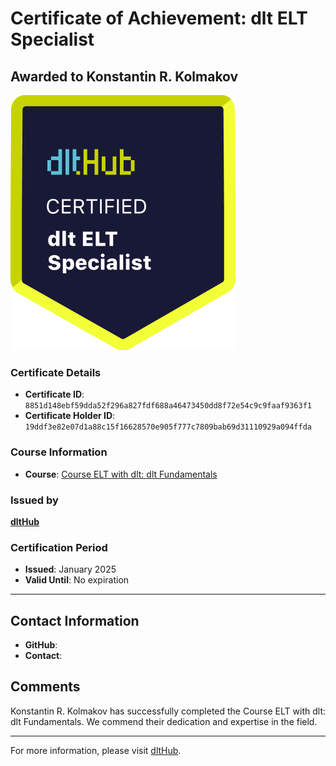 
# Certificate of Achievement: dlt ELT Specialist

## Awarded to **Konstantin R. Kolmakov**

![Course Image](../badges/dlt_ELT_specialist.png)

### Certificate Details
- **Certificate ID**: `8851d148ebf59dda52f296a827fdf688a46473450dd8f72e54c9c9faaf9363f1`
- **Certificate Holder ID**: `19ddf3e82e07d1a88c15f16628570e905f777c7809bab69d31110929a094ffda`

### Course Information
- **Course**: [Course ELT with dlt: dlt Fundamentals](https://github.com/dlt-hub/dlthub-education/tree/main/courses/dlt_fundamentals_dec_2024)

### Issued by
[**dltHub**](https://dlthub.com/) 

### Certification Period
- **Issued**: January 2025
- **Valid Until**: No expiration

---

## Contact Information
- **GitHub**: 
- **Contact**: 

## Comments
Konstantin R. Kolmakov has successfully completed the Course ELT with dlt: dlt Fundamentals. We commend their dedication and expertise in the field.

---

For more information, please visit [dltHub](https://dlthub.com/).
    